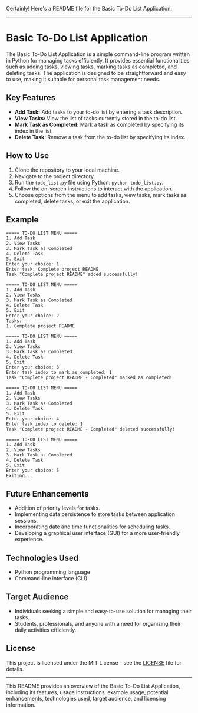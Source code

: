 Certainly! Here's a README file for the Basic To-Do List Application:

---

# Basic To-Do List Application

The Basic To-Do List Application is a simple command-line program written in Python for managing tasks efficiently. It provides essential functionalities such as adding tasks, viewing tasks, marking tasks as completed, and deleting tasks. The application is designed to be straightforward and easy to use, making it suitable for personal task management needs.

## Key Features

- **Add Task:** Add tasks to your to-do list by entering a task description.
- **View Tasks:** View the list of tasks currently stored in the to-do list.
- **Mark Task as Completed:** Mark a task as completed by specifying its index in the list.
- **Delete Task:** Remove a task from the to-do list by specifying its index.

## How to Use

1. Clone the repository to your local machine.
2. Navigate to the project directory.
3. Run the `todo_list.py` file using Python: `python todo_list.py`.
4. Follow the on-screen instructions to interact with the application.
5. Choose options from the menu to add tasks, view tasks, mark tasks as completed, delete tasks, or exit the application.

## Example

```
===== TO-DO LIST MENU =====
1. Add Task
2. View Tasks
3. Mark Task as Completed
4. Delete Task
5. Exit
Enter your choice: 1
Enter task: Complete project README
Task "Complete project README" added successfully!

===== TO-DO LIST MENU =====
1. Add Task
2. View Tasks
3. Mark Task as Completed
4. Delete Task
5. Exit
Enter your choice: 2
Tasks:
1. Complete project README

===== TO-DO LIST MENU =====
1. Add Task
2. View Tasks
3. Mark Task as Completed
4. Delete Task
5. Exit
Enter your choice: 3
Enter task index to mark as completed: 1
Task "Complete project README - Completed" marked as completed!

===== TO-DO LIST MENU =====
1. Add Task
2. View Tasks
3. Mark Task as Completed
4. Delete Task
5. Exit
Enter your choice: 4
Enter task index to delete: 1
Task "Complete project README - Completed" deleted successfully!

===== TO-DO LIST MENU =====
1. Add Task
2. View Tasks
3. Mark Task as Completed
4. Delete Task
5. Exit
Enter your choice: 5
Exiting...
```

## Future Enhancements

- Addition of priority levels for tasks.
- Implementing data persistence to store tasks between application sessions.
- Incorporating date and time functionalities for scheduling tasks.
- Developing a graphical user interface (GUI) for a more user-friendly experience.

## Technologies Used

- Python programming language
- Command-line interface (CLI)

## Target Audience

- Individuals seeking a simple and easy-to-use solution for managing their tasks.
- Students, professionals, and anyone with a need for organizing their daily activities efficiently.

## License

This project is licensed under the MIT License - see the [LICENSE](LICENSE) file for details.

--- 

This README provides an overview of the Basic To-Do List Application, including its features, usage instructions, example usage, potential enhancements, technologies used, target audience, and licensing information.
